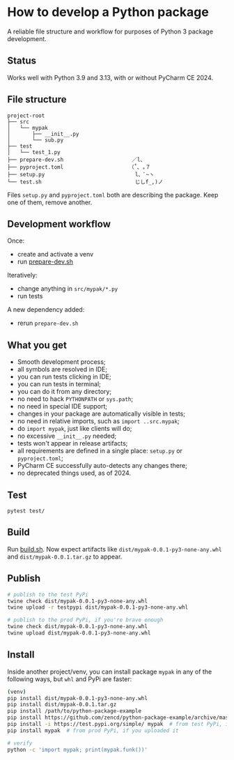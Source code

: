 # How to develop a Python package

A reliable file structure and workflow for purposes of Python 3 package development.

## Status

Works well with Python 3.9 and 3.13, with or without PyCharm CE 2024.

## File structure

    project-root
    ├── src
    │   └── mypak
    │       ├── __init__.py
    │       └── sub.py
    ├── test
    │   └── test_1.py
    ├── prepare-dev.sh                      ／l、
    ├── pyproject.toml                     （˚､ ｡７
    ├── setup.py                             l、ﾞ~ヽ
    └── test.sh                              じしf_,)ノ

Files `setup.py` and `pyproject.toml` both are describing the package.
Keep one of them, remove another.

## Development workflow

Once:
- create and activate a venv
- run [prepare-dev.sh](prepare-dev.sh)

Iteratively:
- change anything in `src/mypak/*.py`
- run tests

A new dependency added:
- rerun `prepare-dev.sh`

## What you get

- Smooth development process;
- all symbols are resolved in IDE;
- you can run tests clicking in IDE;
- you can run tests in terminal;
- you can do it from any directory;
- no need to hack `PYTHONPATH` or `sys.path`;
- no need in special IDE support;
- changes in your package are automatically visible in tests;
- no need in relative imports, such as `import ..src.mypak`;
- do `import mypak`, just like clients will do;
- no excessive `__init__.py` needed;
- tests won't appear in release artifacts;
- all requirements are defined in a single place: `setup.py` or `pyproject.toml`;
- PyCharm CE successfully auto-detects any changes there;
- no deprecated things used, as of 2024.

## Test

`pytest test/`

## Build

Run [build.sh](build.sh).
Now expect artifacts like `dist/mypak-0.0.1-py3-none-any.whl`
and `dist/mypak-0.0.1.tar.gz` to appear.

## Publish

```bash
# publish to the test PyPi
twine check dist/mypak-0.0.1-py3-none-any.whl
twine upload -r testpypi dist/mypak-0.0.1-py3-none-any.whl

# publish to the prod PyPi, if you're brave enough
twine check dist/mypak-0.0.1-py3-none-any.whl
twine upload dist/mypak-0.0.1-py3-none-any.whl
```

## Install

Inside another project/venv, you can install package `mypak` in any of the following ways, but `whl` and PyPi are faster:

```bash
(venv)
pip install dist/mypak-0.0.1-py3-none-any.whl
pip install dist/mypak-0.0.1.tar.gz
pip install /path/to/python-package-example
pip install https://github.com/zencd/python-package-example/archive/master.zip
pip install -i https://test.pypi.org/simple/ mypak  # from test PyPi, if you uploaded it
pip install mypak  # from prod PyPi, if you uploaded it

# verify
python -c 'import mypak; print(mypak.funk())'
```
